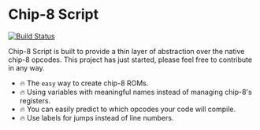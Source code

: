 # Chip-8 Script

[![Build Status](https://travis-ci.com/pauwell/chip8-script.svg?branch=master)](https://travis-ci.com/pauwell/chip8-script)


Chip-8 Script is built to provide a thin layer of abstraction over the native chip-8 opcodes.
This project has just started, please feel free to contribute in any way.

* :fire: The `easy` way to create chip-8 ROMs.
* :fire: Using variables with meaningful names instead of managing chip-8's registers. 
* :fire: You can easily predict to which opcodes your code will compile. 
* :fire: Use labels for jumps instead of line numbers.
